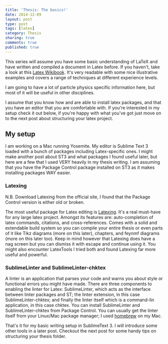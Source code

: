 ```yaml
---
title: 'Thesis: The basics!'
date: 2014-12-09
layout: post
type: post
tags: [latex]
category: Thesis
sharing: true
comments: true
published: true
---
```


This series will assume you have some basic understanding of LaTeX and have written and compiled a document in Latex before. If you haven't, take a look at this [Latex Wikibook](http://en.wikibooks.org/wiki/LaTeX). It's very readable with some nice illustrative examples and covers a range of techniques at different experience levels.

I am going to have a lot of particle physics specific information here, but most of it will be useful in other disciplines.

I assume that you know how and are able to install latex packages, and that you have an editor that you are comfortable with. If you're interested in my setup check it out below, if you're happy with what you've got just move on to the next post about structuring your latex project.

## My setup

I am working on a Mac running Yosemite. My editor is Sublime Text 3 loaded with a bunch of packages including Latex-specific ones. I might make another post about ST3 and what packages I found useful later, but here are a few that I used VERY heavily in my thesis writing. I am assuming that you have the Package Control package installed on ST3 as it makes installing packages WAY easier.

### Latexing

N.B. Download Latexing from the official site, I found that the Package Control version is either old or broken.

The most useful package for Latex editing is [Latexing](http://www.latexing.com). It's a real must-have for any large latex project. Amongst its features are: auto-completion of latex commands, citations, and cross-references. Comes with a solid and extendable build system so you can compile your entire thesis or even parts of it like Tikz diagrams (more on this later), chapters, and feynmf diagrams (more on this later too). Keep in mind however that Latexing does have a nag screen but you can dismiss it with escape and continue using it. You might also encounter LatexTools I tried both and found Latexing far more useful and powerful.

### SublimeLinter and SublimeLinter-chktex

A linter is an application that parses your code and warns you about style or functional errors you might have made. There are three components to enabling the linter for Latex: SublimeLinter, which acts as the interface between linter packages and ST; the linter extension, in this case SublimeLinter-chktex; and finally the linter itself which is a command-lin application, in this case chktex. You can install SublimeLinter and SublimeLinter-chktex from Package Control. You can usually get the linter itself from your Linux/Mac package manager; I used [homebrew](http://brew.sh) on my Mac.

That's it for my basic writing setup in SublimeText 3. I will introduce some other tools in a later post. Checkout the next post for some handy tips on structuring your thesis folder.
